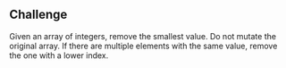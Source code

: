 ## Challenge

Given an array of integers, remove the smallest value. Do not mutate the original array. If there are multiple elements with the same value, remove the one with a lower index.